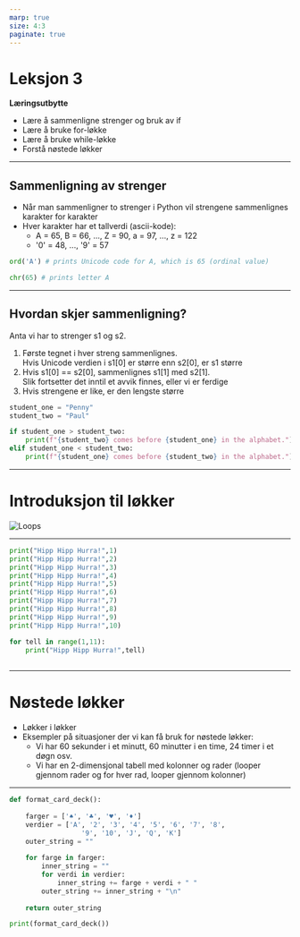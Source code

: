 ```yaml
---
marp: true
size: 4:3
paginate: true
---
```

<!-- https://marpit.marp.app/directives -->

# Leksjon 3

**Læringsutbytte**

* Lære å sammenligne strenger og bruk av if
* Lære å bruke for-løkke
* Lære å bruke while-løkke
* Forstå nøstede løkker
---

## Sammenligning av strenger

* Når man sammenligner to strenger i Python vil strengene sammenlignes karakter for karakter
* Hver karakter har et tallverdi (ascii-kode):
    * A = 65, B = 66, ..., Z = 90, a = 97, ..., z = 122
    * '0' = 48, ..., '9' = 57


```python
ord('A') # prints Unicode code for A, which is 65 (ordinal value)

chr(65) # prints letter A
```

---
## Hvordan skjer sammenligning?

Anta vi har to strenger s1 og s2.

1. Første tegnet i hver streng sammenlignes. \
Hvis Unicode verdien i s1[0] er større enn s2[0], er s1 større
1. Hvis s1[0] == s2[0], sammenlignes s1[1] med s2[1]. \
Slik fortsetter det inntil et avvik finnes, eller vi er ferdige
1. Hvis strengene er like, er den lengste større

```python
student_one = "Penny"
student_two = "Paul"

if student_one > student_two:
	print(f"{student_two} comes before {student_one} in the alphabet.")
elif student_one < student_two:
	print(f"{student_one} comes before {student_two} in the alphabet.")
```

---
# Introduksjon til løkker

![Loops](https://www.incredible-web.com/media/7242/loops.png)


---

```python
print("Hipp Hipp Hurra!",1)
print("Hipp Hipp Hurra!",2)
print("Hipp Hipp Hurra!",3)
print("Hipp Hipp Hurra!",4)
print("Hipp Hipp Hurra!",5)
print("Hipp Hipp Hurra!",6)
print("Hipp Hipp Hurra!",7)
print("Hipp Hipp Hurra!",8)
print("Hipp Hipp Hurra!",9)
print("Hipp Hipp Hurra!",10)

for tell in range(1,11):
    print("Hipp Hipp Hurra!",tell)
    
```
---
# Nøstede løkker

* Løkker i løkker
* Eksempler på situasjoner der vi kan få bruk for nøstede løkker:
  * Vi har 60 sekunder i et minutt, 60 minutter i en time, 24 timer i et døgn osv.
  * Vi har en 2-dimensjonal tabell med kolonner og rader (looper gjennom rader og for hver rad, looper gjennom kolonner)


---

```python
def format_card_deck():
    
    farger = ['♠', '♣', '♥', '♦']
    verdier = ['A', '2', '3', '4', '5', '6', '7', '8',
                  '9', '10', 'J', 'Q', 'K']
    outer_string = ""
    
    for farge in farger: 
        inner_string = ""
        for verdi in verdier:
            inner_string += farge + verdi + " "
        outer_string += inner_string + "\n"
           
    return outer_string

print(format_card_deck())
```